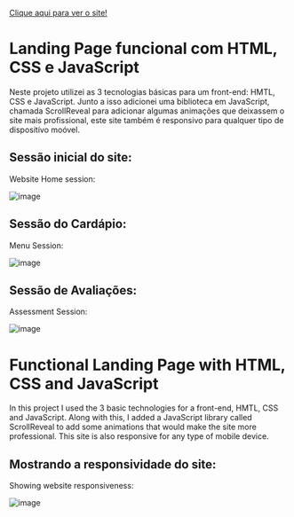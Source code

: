 <a href="https://musical-eclair-15185a.netlify.app/" target="_blank">Clique aqui para ver o site!</a>

<h1>Landing Page funcional com HTML, CSS e JavaScript </h1>
<p>Neste projeto utilizei as 3 tecnologias básicas para um front-end: HMTL, CSS e JavaScript.
Junto a isso adicionei uma biblioteca em JavaScript, chamada ScrollReveal para adicionar algumas animações que deixassem o site mais profissional, este site também é responsivo para qualquer tipo de dispositívo moóvel.</p>

<h2>Sessão inicial do site:</h2>
<p>Website Home session:</p>

![image](https://github.com/DevGustavoGantois/Restaurante-Site-Responsivo/assets/123424700/1eba9059-de50-439e-987f-33aef8642408)

<h2>Sessão do Cardápio:</h2>
<p>Menu Session:</p>

![image](https://github.com/DevGustavoGantois/Restaurante-Site-Responsivo/assets/123424700/eef5adf0-5c95-4b63-bcc3-5334314691c4)

<h2>Sessão de Avaliações:</h2>
<p>Assessment Session:</p>

![image](https://github.com/DevGustavoGantois/Restaurante-Site-Responsivo/assets/123424700/601f2fc6-f872-473e-91e1-3073d97d50e0)

<h1>Functional Landing Page with HTML, CSS and JavaScript </h1>
<p>In this project I used the 3 basic technologies for a front-end, HMTL, CSS and JavaScript.
Along with this, I added a JavaScript library called ScrollReveal to add some animations that would make the site more professional. This site is also responsive for any type of mobile device.</p>

<h2>Mostrando a responsividade do site:</h2>
<p>Showing website responsiveness:</p>

![image](https://github.com/DevGustavoGantois/Restaurante-Site-Responsivo/assets/123424700/78e3a8d2-b5fd-46ed-9f78-b5b113490b5f)
